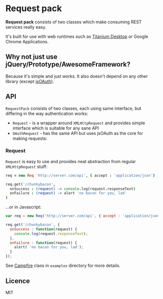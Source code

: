 # Request pack

**Request pack** consists of two classes which make consuming REST
services really easy.

It's built for use with web runtimes such as [Titanium Desktop](http://appcelerator.com) or
Google Chrome Applications.


## Why not just use jQuery/Prototype/AwesomeFramework?

Because it's simple and just works. It also doesn't depend on any other
library (except [jsOAuth](https://github.com/bytespider/jsOAuth)).

## API

`RequestPack` consists of two classes, each using same interface, but
differing in the way authentication works:

- `Request` - is a wrapper around `XMLHttpRequest` and provides simple interface which is suitable for any sane API
- `OAuthRequest` - has the same API but uses jsOAuth as the core for
  making requests:

### Request

`Request` is easy to use and provides neat abstraction from regular
`XMLHttpRequest` stuff:

```coffeescript
req = new Req 'http://server.com/api', { accept : 'application/json'} , {username : 'lol', password : 'wat'}

req.get('/chunkybacon',
  onSuccess : (request) -> console.log(request.responseText)
  onFailure : (request) -> alert 'no bacon for you, lad'
)
```

...or in Javascript:

```javascript
var req = new Req('http://server.com/api', { accept : 'application/json'} , {username : 'lol', password : 'wat'})

req.get('/chunkybacon', {
  onSuccess : function(request) {
    console.log(request.responseText);
  },
  onFailure : function(request) {
    alert( 'no bacon for you, lad');
  }
});
```

See [Campfire](http://campfirenow.com) class in `examples` directory for more details.

## Licence

MIT
